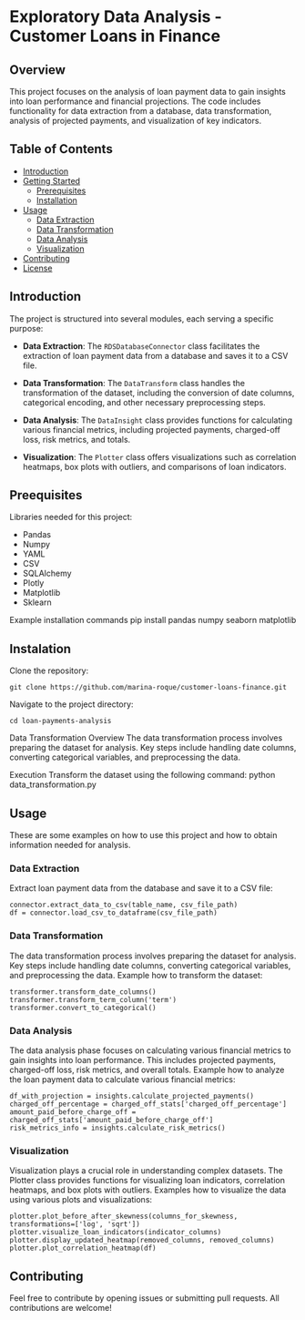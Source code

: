 # Exploratory Data Analysis - Customer Loans in Finance

## Overview

This project focuses on the analysis of loan payment data to gain insights into loan performance and financial projections. The code includes functionality for data extraction from a database, data transformation, analysis of projected payments, and visualization of key indicators.

## Table of Contents
- [Introduction](#introduction)
- [Getting Started](#getting-started)
  - [Prerequisites](#prerequisites)
  - [Installation](#installation)
- [Usage](#usage)
  - [Data Extraction](#data-extraction)
  - [Data Transformation](#data-transformation)
  - [Data Analysis](#data-analysis)
  - [Visualization](#visualization)
- [Contributing](#contributing)
- [License](#license)

## Introduction

The project is structured into several modules, each serving a specific purpose:

- **Data Extraction**: The `RDSDatabaseConnector` class facilitates the extraction of loan payment data from a database and saves it to a CSV file.

- **Data Transformation**: The `DataTransform` class handles the transformation of the dataset, including the conversion of date columns, categorical encoding, and other necessary preprocessing steps.

- **Data Analysis**: The `DataInsight` class provides functions for calculating various financial metrics, including projected payments, charged-off loss, risk metrics, and totals.

- **Visualization**: The `Plotter` class offers visualizations such as correlation heatmaps, box plots with outliers, and comparisons of loan indicators.

## Preequisites

Libraries needed for this project:
- Pandas
- Numpy
- YAML
- CSV
- SQLAlchemy
- Plotly
- Matplotlib
- Sklearn

Example installation commands
pip install pandas numpy seaborn matplotlib


## Instalation

Clone the repository:

`git clone https://github.com/marina-roque/customer-loans-finance.git`

Navigate to the project directory:

`cd loan-payments-analysis`


Data Transformation
Overview
The data transformation process involves preparing the dataset for analysis. Key steps include handling date columns, converting categorical variables, and preprocessing the data.

Execution
Transform the dataset using the following command:
python data_transformation.py


## Usage
These are some examples on how to use this project and how to obtain information needed for analysis.

### Data Extraction

Extract loan payment data from the database and save it to a CSV file:

```
connector.extract_data_to_csv(table_name, csv_file_path)
df = connector.load_csv_to_dataframe(csv_file_path)
```

### Data Transformation

The data transformation process involves preparing the dataset for analysis. Key steps include handling date columns, converting categorical variables, and preprocessing the data.
Example how to transform the dataset:

```
transformer.transform_date_columns()
transformer.transform_term_column('term')
transformer.convert_to_categorical()
```
### Data Analysis

The data analysis phase focuses on calculating various financial metrics to gain insights into loan performance. This includes projected payments, charged-off loss, risk metrics, and overall totals.
Example how to analyze the loan payment data to calculate various financial metrics:
```
df_with_projection = insights.calculate_projected_payments()
charged_off_percentage = charged_off_stats['charged_off_percentage']
amount_paid_before_charge_off = charged_off_stats['amount_paid_before_charge_off']
risk_metrics_info = insights.calculate_risk_metrics()
```
### Visualization
Visualization plays a crucial role in understanding complex datasets. The Plotter class provides functions for visualizing loan indicators, correlation heatmaps, and box plots with outliers.
Examples how to visualize the data using various plots and visualizations:
```
plotter.plot_before_after_skewness(columns_for_skewness, transformations=['log', 'sqrt'])
plotter.visualize_loan_indicators(indicator_columns)
plotter.display_updated_heatmap(removed_columns, removed_columns)
plotter.plot_correlation_heatmap(df)
```

## Contributing
Feel free to contribute by opening issues or submitting pull requests. All contributions are welcome!

